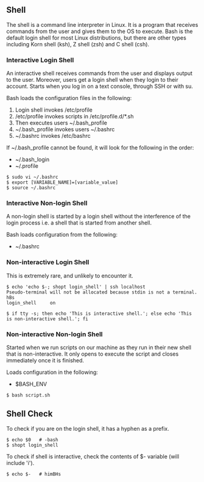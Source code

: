 ## Shell

The shell is a command line interpreter in Linux. It is a program that receives commands from the user and gives them to the OS to execute. Bash is the default login shell for most Linux distributions, but there are other types including Korn shell (ksh), Z shell (zsh) and C shell (csh).

### Interactive Login Shell

An interactive shell receives commands from the user and displays output to the user. Moreover, users get a login shell when they login to their account. Starts when you log in on a text console, through SSH or with su.

Bash loads the configuration files in the following:

1. Login shell invokes /etc/profile
2. /etc/profile invokes scripts in /etc/profile.d/\*.sh
3. Then executes users ~/.bash_profile
4. ~/.bash_profile invokes users ~/.bashrc
5. ~/.bashrc invokes /etc/bashrc

If ~/.bash_profile cannot be found, it will look for the following in the order:

- ~/.bash_login
- ~/.profile

```console
$ sudo vi ~/.bashrc
$ export [VARIABLE_NAME]=[variable_value]
$ source ~/.bashrc
```

### Interactive Non-login Shell

A non-login shell is started by a login shell without the interference of the login process i.e. a shell that is started from another shell.

Bash loads configuration from the following:

- ~/.bashrc

### Non-interactive Login Shell

This is extremely rare, and unlikely to encounter it.

```console
$ echo 'echo $-; shopt login_shell' | ssh localhost
Pseudo-terminal will not be allocated because stdin is not a terminal.
hBs
login_shell    	on
```

```console
$ if tty -s; then echo 'This is interactive shell.'; else echo 'This is non-interactive shell.'; fi
```

### Non-interactive Non-login Shell

Started when we run scripts on our machine as they run in their new shell that is non-interactive. It only opens to execute the script and closes immediately once it is finished.

Loads configuration in the following:

- $BASH_ENV

```console
$ bash script.sh
```

## Shell Check

To check if you are on the login shell, it has a hyphen as a prefix.

```console
$ echo $0   # -bash
$ shopt login_shell
```

To check if shell is interactive, check the contents of $- variable (will include 'i').

```console
$ echo $-   # himBHs
```
